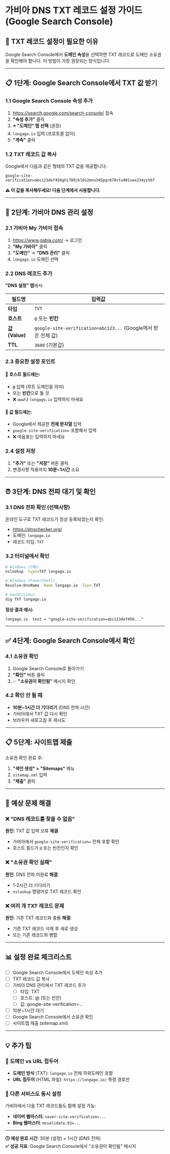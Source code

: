 # 가비아 DNS TXT 레코드 설정 가이드 (Google Search Console)

## 🎯 **TXT 레코드 설정이 필요한 이유**
Google Search Console에서 **도메인 속성**을 선택하면 TXT 레코드로 도메인 소유권을 확인해야 합니다. 이 방법이 가장 권장되는 방식입니다.

---

## 📋 **1단계: Google Search Console에서 TXT 값 받기**

### 1.1 Google Search Console 속성 추가
1. https://search.google.com/search-console/ 접속
2. **"속성 추가"** 클릭
3. **⭐ "도메인" 탭 선택** (권장)
4. `longago.io` 입력 (프로토콜 없이)
5. **"계속"** 클릭

### 1.2 TXT 레코드 값 복사
Google에서 다음과 같은 형태의 TXT 값을 제공합니다:
```
google-site-verification=abc123def456ghi789jkl012mno345pqr678stu901vwx234yz567
```
**⚠️ 이 값을 복사해두세요! 다음 단계에서 사용합니다.**

---

## 🔧 **2단계: 가비아 DNS 관리 설정**

### 2.1 가비아 My 가비아 접속
1. https://www.gabia.com/ → 로그인
2. **"My 가비아"** 클릭
3. **"도메인"** → **"DNS 관리"** 클릭
4. `longago.io` 도메인 선택

### 2.2 DNS 레코드 추가
**"DNS 설정" 탭**에서:

| 필드명 | 입력값 |
|--------|--------|
| **타입** | `TXT` |
| **호스트** | `@` 또는 **빈칸** |
| **값(Value)** | `google-site-verification=abc123...` (Google에서 받은 전체 값) |
| **TTL** | `3600` (기본값) |

### 2.3 중요한 설정 포인트

#### 🔹 **호스트 필드에는:**
- **`@`** 입력 (루트 도메인을 의미)
- 또는 **빈칸**으로 둘 것
- ❌ `www`나 `longago.io` 입력하지 마세요

#### 🔹 **값 필드에는:**
- Google에서 제공한 **전체 문자열** 입력
- `google-site-verification=` 포함해서 입력
- ❌ 따옴표는 입력하지 마세요

### 2.4 설정 저장
1. **"추가"** 또는 **"저장"** 버튼 클릭
2. 변경사항 적용까지 **10분~1시간** 소요

---

## ⏰ **3단계: DNS 전파 대기 및 확인**

### 3.1 DNS 전파 확인 (선택사항)
온라인 도구로 TXT 레코드가 정상 등록되었는지 확인:
- https://dnschecker.org/
- 도메인: `longago.io`
- 레코드 타입: `TXT`

### 3.2 터미널에서 확인
```bash
# Windows (CMD)
nslookup -type=TXT longago.io

# Windows (PowerShell)
Resolve-DnsName -Name longago.io -Type TXT

# macOS/Linux
dig TXT longago.io
```

**정상 결과 예시:**
```
longago.io	text = "google-site-verification=abc123def456..."
```

---

## ✅ **4단계: Google Search Console에서 확인**

### 4.1 소유권 확인
1. Google Search Console로 돌아가기
2. **"확인"** 버튼 클릭
3. ✅ **"소유권이 확인됨"** 메시지 확인

### 4.2 확인 안 될 때
- **10분~1시간 더 기다리기** (DNS 전파 시간)
- 가비아에서 TXT 값 다시 확인
- 브라우저 새로고침 후 재시도

---

## 📋 **5단계: 사이트맵 제출**

소유권 확인 완료 후:
1. **"색인 생성" > "Sitemaps"** 메뉴
2. `sitemap.xml` 입력
3. **"제출"** 클릭

---

## 🔧 **예상 문제 해결**

### ❌ **"DNS 레코드를 찾을 수 없음"**
**원인**: TXT 값 입력 오류
**해결**:
- 가비아에서 `google-site-verification=` 전체 포함 확인
- 호스트 필드가 `@` 또는 빈칸인지 확인

### ❌ **"소유권 확인 실패"**
**원인**: DNS 전파 미완료
**해결**:
- 1-2시간 더 기다리기
- `nslookup` 명령어로 TXT 레코드 확인

### ❌ **여러 개 TXT 레코드 문제**
**원인**: 기존 TXT 레코드와 충돌
**해결**:
- 기존 TXT 레코드 삭제 후 새로 생성
- 또는 기존 레코드와 병합

---

## 📊 **설정 완료 체크리스트**

- [ ] Google Search Console에서 도메인 속성 추가
- [ ] TXT 레코드 값 복사
- [ ] 가비아 DNS 관리에서 TXT 레코드 추가
  - [ ] 타입: TXT
  - [ ] 호스트: @ (또는 빈칸)
  - [ ] 값: google-site-verification=...
- [ ] 10분~1시간 대기
- [ ] Google Search Console에서 소유권 확인
- [ ] 사이트맵 제출 (sitemap.xml)

---

## 💡 **추가 팁**

### 🎯 **도메인 vs URL 접두어**
- **도메인 방식** (TXT): `longago.io` 전체 하위도메인 포함
- **URL 접두어** (HTML 파일): `https://longago.io/` 특정 경로만

### 🔄 **다른 서비스도 동시 설정**
가비아에서 다음 TXT 레코드들도 함께 설정 가능:
- **네이버 웹마스터**: `naver-site-verification=...`
- **Bing 웹마스터**: `msvalidate.01=...`

---

**🕒 예상 완료 시간**: 30분 (설정) + 1시간 (DNS 전파)  
**✅ 성공 지표**: Google Search Console에서 "소유권이 확인됨" 메시지